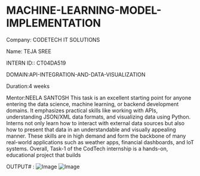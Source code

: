 # MACHINE-LEARNING-MODEL-IMPLEMENTATION
Company: CODETECH IT SOLUTIONS

Name: TEJA SREE

INTERN ID:: CT04DA519

DOMAIN:API-INTEGRATION-AND-DATA-VISUALIZATION

Duration:4 weeks

Mentor:NEELA SANTOSH This task is an excellent starting point for anyone entering the data science, machine learning, or backend development domains. It emphasizes practical skills like working with APIs, understanding JSON/XML data formats, and visualizing data using Python. Interns not only learn how to interact with external data sources but also how to present that data in an understandable and visually appealing manner. These skills are in high demand and form the backbone of many real-world applications such as weather apps, financial dashboards, and IoT systems. Overall, Task-1 of the CodTech internship is a hands-on, educational project that builds

OUTPUT# :
![Image](https://github.com/user-attachments/assets/0312ea35-7018-48a7-8da2-1cbef64ee610)
![Image](https://github.com/user-attachments/assets/b8e68944-c4d8-43cb-a53a-02d44349e4f4)
